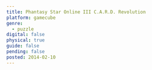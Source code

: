 ```yaml
---
title: Phantasy Star Online III C.A.R.D. Revolution
platform: gamecube
genre:
  - puzzle
digital: false
physical: true
guide: false
pending: false
posted: 2014-02-10
---
```

